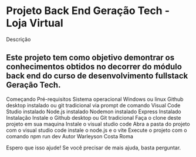 # Projeto Back End Geração Tech - Loja Virtual
Descrição
## Este projeto tem como objetivo demontrar os conhecimentos obtidos no decorrer do módulo back end do curso de desenvolvimento fullstack Geração Tech.

Começando
Pré-requisitos
Sistema operacional Windows ou linux
Github desktop instalado ou git tradicional via prompt de comando
Visual Code Studio instalado
Node.js instalado
Nodemon instalado
Express Instalado
Instalação
Instale o Github desktop ou Git tradicional
Faça o clone deste projeto em sua maquina
Instale o visual studio code
Abra a pasta do projeto com o visual studio code
instale o node.js e o vite
Execute o projeto com o comando npm run dev
Autor
Warleyson Costa Roma

Espero que isso ajude! Se você precisar de mais ajuda, basta perguntar.

